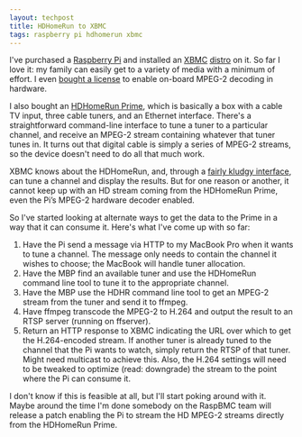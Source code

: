 ```yaml
---
layout: techpost
title: HDHomeRun to XBMC
tags: raspberry pi hdhomerun xbmc 
---
```


I've purchased a [Raspberry Pi](http://www.raspberrypi.org/) and installed an [XBMC](http://www.xbmc.org/) [distro](http://www.raspbmc.com/) on it. So far I love it: my family can easily get to a variety of media with a minimum of effort. I even [bought a license](http://www.raspberrypi.com/license-keys/) to enable on-board MPEG-2 decoding in hardware.

I also bought an [HDHomeRun Prime](http://www.silicondust.com/products/hdhomerun/prime/), which is basically a box with a cable TV input, three cable tuners, and an Ethernet interface. There's a straightforward command-line interface to tune a tuner to a particular channel, and receive an MPEG-2 stream containing whatever that tuner tunes in. It turns out that digital cable is simply a series of MPEG-2 streams, so the device doesn't need to do all that much work.

XBMC knows about the HDHomeRun, and, through a [fairly kludgy interface](http://wiki.xbmc.org/index.php?title=HDHomeRun "HDHomeRun"), can tune a channel and display the results. But for one reason or another, it cannot keep up with an HD stream coming from the HDHomeRun Prime, even the Pi’s MPEG-2 hardware decoder enabled.

So I've started looking at alternate ways to get the data to the Prime in a way that it can consume it. Here's what I've come up with so far:

1.  Have the Pi send a message via HTTP to my MacBook Pro when it wants to tune a channel. The message only needs to contain the channel it wishes to choose; the MacBook will handle tuner allocation.
2.  Have the MBP find an available tuner and use the HDHomeRun command line tool to tune it to the appropriate channel.
3.  Have the MBP use the HDHR command line tool to get an MPEG-2 stream from the tuner and send it to ffmpeg.
4.  Have ffmpeg transcode the MPEG-2 to H.264 and output the result to an RTSP server (running on ffserver).
5.  Return an HTTP response to XBMC indicating the URL over which to get the H.264-encoded stream. If another tuner is already tuned to the channel that the Pi wants to watch, simply return the RTSP of that tuner. Might need multicast to achieve this. Also, the H.264 settings will need to be tweaked to optimize (read: downgrade) the stream to the point where the Pi can consume it.

I don't know if this is feasible at all, but I'll start poking around with it. Maybe around the time I'm done somebody on the RaspBMC team will release a patch enabling the Pi to stream the HD MPEG-2 streams directly from the HDHomeRun Prime.
